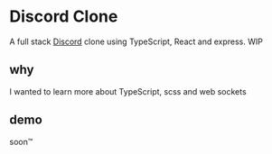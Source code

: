 # Discord Clone

A full stack [Discord](https://discord.com) clone using TypeScript, React and express. WIP

## why

I wanted to learn more about TypeScript, scss and web sockets

## demo

soon™
